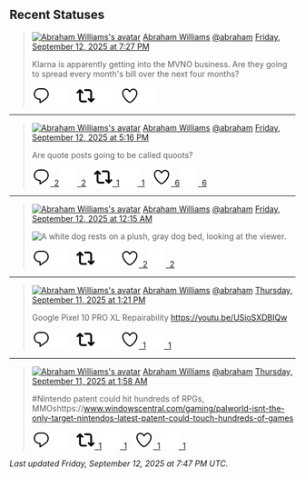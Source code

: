 ## Recent Statuses

> <a href="https://indieweb.social/@abraham"><img alt="Abraham Williams's avatar" src="https://cdn.masto.host/indiewebsocial/accounts/avatars/109/292/540/382/343/163/original/d00f2e03ce9c85b1.jpg" height="24" width="24" ></a> [Abraham Williams](https://indieweb.social/@abraham) [@abraham](https://indieweb.social/@abraham) [Friday, September 12, 2025 at 7:27 PM](https://indieweb.social/@abraham/115192971657091726)
>
> Klarna is apparently getting into the MVNO business. Are they going to spread every month&#39;s bill over the next four months?
>
> [![Reply](./images/reply_light.svg#gh-light-mode-only "Reply")](https://indieweb.social/@abraham/115192971657091726#gh-light-mode-only)[![Reply](./images/reply.svg#gh-dark-mode-only "Reply")](https://indieweb.social/@abraham/115192971657091726#gh-dark-mode-only)&emsp;[![Boost](./images/retweet_light.svg#gh-light-mode-only "Boost")](https://indieweb.social/@abraham/115192971657091726#gh-light-mode-only)[![Boost](./images/retweet.svg#gh-dark-mode-only "Boost")](https://indieweb.social/@abraham/115192971657091726#gh-dark-mode-only)&emsp;[![Favorite](./images/like_light.svg#gh-light-mode-only "Favorite")](https://indieweb.social/@abraham/115192971657091726#gh-light-mode-only)[![Favorite](./images/like.svg#gh-dark-mode-only "Favorite")](https://indieweb.social/@abraham/115192971657091726#gh-dark-mode-only)


---

> <a href="https://indieweb.social/@abraham"><img alt="Abraham Williams's avatar" src="https://cdn.masto.host/indiewebsocial/accounts/avatars/109/292/540/382/343/163/original/d00f2e03ce9c85b1.jpg" height="24" width="24" ></a> [Abraham Williams](https://indieweb.social/@abraham) [@abraham](https://indieweb.social/@abraham) [Friday, September 12, 2025 at 5:16 PM](https://indieweb.social/@abraham/115192457517821659)
>
> Are quote posts going to be called quoots?
>
> [![Reply](./images/reply_light.svg#gh-light-mode-only "Reply")&ensp;2](https://indieweb.social/@abraham/115192457517821659#gh-light-mode-only)[![Reply](./images/reply.svg#gh-dark-mode-only "Reply")&ensp;2](https://indieweb.social/@abraham/115192457517821659#gh-dark-mode-only)&emsp;[![Boost](./images/retweet_light.svg#gh-light-mode-only "Boost")&ensp;1](https://indieweb.social/@abraham/115192457517821659#gh-light-mode-only)[![Boost](./images/retweet.svg#gh-dark-mode-only "Boost")&ensp;1](https://indieweb.social/@abraham/115192457517821659#gh-dark-mode-only)&emsp;[![Favorite](./images/like_light.svg#gh-light-mode-only "Favorite")&ensp;6](https://indieweb.social/@abraham/115192457517821659#gh-light-mode-only)[![Favorite](./images/like.svg#gh-dark-mode-only "Favorite")&ensp;6](https://indieweb.social/@abraham/115192457517821659#gh-dark-mode-only)


---

> <a href="https://indieweb.social/@abraham"><img alt="Abraham Williams's avatar" src="https://cdn.masto.host/indiewebsocial/accounts/avatars/109/292/540/382/343/163/original/d00f2e03ce9c85b1.jpg" height="24" width="24" ></a> [Abraham Williams](https://indieweb.social/@abraham) [@abraham](https://indieweb.social/@abraham) [Friday, September 12, 2025 at 12:15 AM](https://indieweb.social/@abraham/115188440387564638)
>
> 
>
> ![A white dog rests on a plush, gray dog bed, looking at the viewer.](https://cdn.masto.host/indiewebsocial/media_attachments/files/115/188/439/686/688/464/original/a8249ab8f4d87170.jpg)
>
> [![Reply](./images/reply_light.svg#gh-light-mode-only "Reply")](https://indieweb.social/@abraham/115188440387564638#gh-light-mode-only)[![Reply](./images/reply.svg#gh-dark-mode-only "Reply")](https://indieweb.social/@abraham/115188440387564638#gh-dark-mode-only)&emsp;[![Boost](./images/retweet_light.svg#gh-light-mode-only "Boost")](https://indieweb.social/@abraham/115188440387564638#gh-light-mode-only)[![Boost](./images/retweet.svg#gh-dark-mode-only "Boost")](https://indieweb.social/@abraham/115188440387564638#gh-dark-mode-only)&emsp;[![Favorite](./images/like_light.svg#gh-light-mode-only "Favorite")&ensp;2](https://indieweb.social/@abraham/115188440387564638#gh-light-mode-only)[![Favorite](./images/like.svg#gh-dark-mode-only "Favorite")&ensp;2](https://indieweb.social/@abraham/115188440387564638#gh-dark-mode-only)


---

> <a href="https://indieweb.social/@abraham"><img alt="Abraham Williams's avatar" src="https://cdn.masto.host/indiewebsocial/accounts/avatars/109/292/540/382/343/163/original/d00f2e03ce9c85b1.jpg" height="24" width="24" ></a> [Abraham Williams](https://indieweb.social/@abraham) [@abraham](https://indieweb.social/@abraham) [Thursday, September 11, 2025 at 1:21 PM](https://indieweb.social/@abraham/115185869759523309)
>
> Google Pixel 10 PRO XL Repairability https://youtu.be/USioSXDBIQw
>
> [![Reply](./images/reply_light.svg#gh-light-mode-only "Reply")](https://indieweb.social/@abraham/115185869759523309#gh-light-mode-only)[![Reply](./images/reply.svg#gh-dark-mode-only "Reply")](https://indieweb.social/@abraham/115185869759523309#gh-dark-mode-only)&emsp;[![Boost](./images/retweet_light.svg#gh-light-mode-only "Boost")](https://indieweb.social/@abraham/115185869759523309#gh-light-mode-only)[![Boost](./images/retweet.svg#gh-dark-mode-only "Boost")](https://indieweb.social/@abraham/115185869759523309#gh-dark-mode-only)&emsp;[![Favorite](./images/like_light.svg#gh-light-mode-only "Favorite")&ensp;1](https://indieweb.social/@abraham/115185869759523309#gh-light-mode-only)[![Favorite](./images/like.svg#gh-dark-mode-only "Favorite")&ensp;1](https://indieweb.social/@abraham/115185869759523309#gh-dark-mode-only)


---

> <a href="https://indieweb.social/@abraham"><img alt="Abraham Williams's avatar" src="https://cdn.masto.host/indiewebsocial/accounts/avatars/109/292/540/382/343/163/original/d00f2e03ce9c85b1.jpg" height="24" width="24" ></a> [Abraham Williams](https://indieweb.social/@abraham) [@abraham](https://indieweb.social/@abraham) [Thursday, September 11, 2025 at 1:58 AM](https://indieweb.social/@abraham/115183185365221654)
>
> #Nintendo patent could hit hundreds of RPGs, MMOshttps://www.windowscentral.com/gaming/palworld-isnt-the-only-target-nintendos-latest-patent-could-touch-hundreds-of-games
>
> [![Reply](./images/reply_light.svg#gh-light-mode-only "Reply")](https://indieweb.social/@abraham/115183185365221654#gh-light-mode-only)[![Reply](./images/reply.svg#gh-dark-mode-only "Reply")](https://indieweb.social/@abraham/115183185365221654#gh-dark-mode-only)&emsp;[![Boost](./images/retweet_light.svg#gh-light-mode-only "Boost")&ensp;1](https://indieweb.social/@abraham/115183185365221654#gh-light-mode-only)[![Boost](./images/retweet.svg#gh-dark-mode-only "Boost")&ensp;1](https://indieweb.social/@abraham/115183185365221654#gh-dark-mode-only)&emsp;[![Favorite](./images/like_light.svg#gh-light-mode-only "Favorite")&ensp;1](https://indieweb.social/@abraham/115183185365221654#gh-light-mode-only)[![Favorite](./images/like.svg#gh-dark-mode-only "Favorite")&ensp;1](https://indieweb.social/@abraham/115183185365221654#gh-dark-mode-only)


_Last updated Friday, September 12, 2025 at 7:47 PM UTC._
